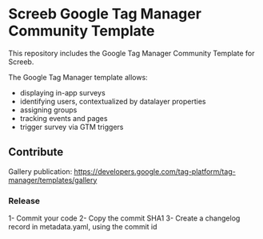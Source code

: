 
# Screeb Google Tag Manager Community Template

This repository includes the Google Tag Manager Community Template for Screeb. 

The Google Tag Manager template allows:
- displaying in-app surveys
- identifying users, contextualized by datalayer properties
- assigning groups
- tracking events and pages
- trigger survey via GTM triggers

## Contribute

Gallery publication: https://developers.google.com/tag-platform/tag-manager/templates/gallery

### Release

1- Commit your code
2- Copy the commit SHA1
3- Create a changelog record in metadata.yaml, using the commit id
